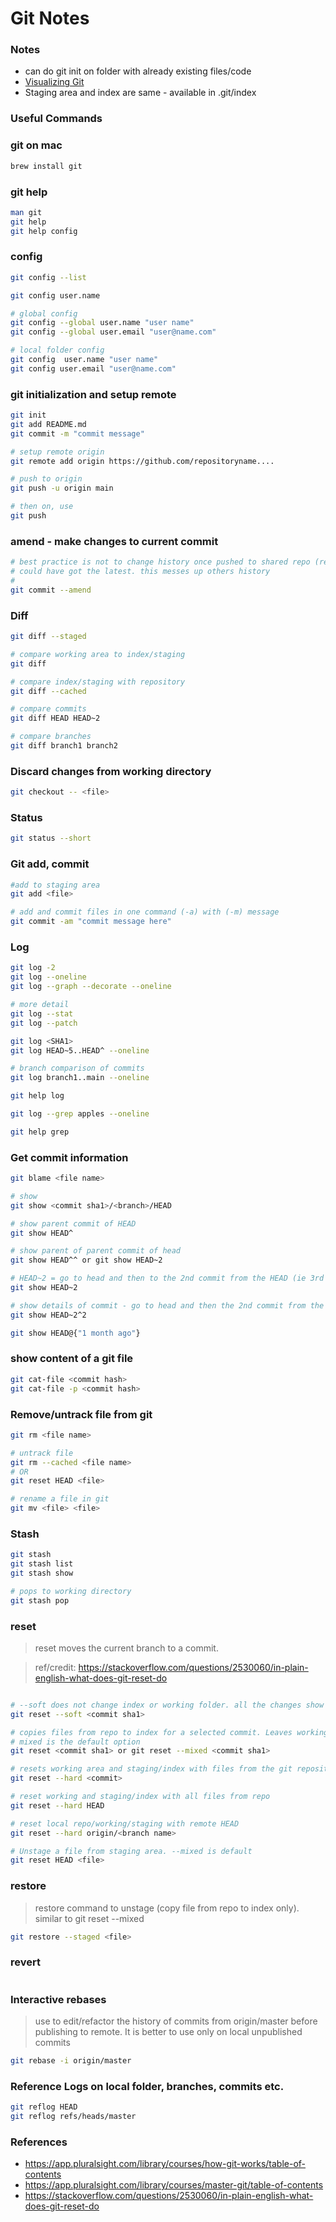 # Git Notes

### Notes
- can do git init on folder with already existing files/code
- [Visualizing Git](https://git-school.github.io/visualizing-git/)
- Staging area and index are same - available in .git/index

### Useful Commands


### git on mac

```bash
brew install git
```

### git help
```bash
man git
git help
git help config
```

### config

```bash
git config --list

git config user.name

# global config
git config --global user.name "user name"
git config --global user.email "user@name.com"

# local folder config
git config  user.name "user name"
git config user.email "user@name.com"
```

### git initialization and setup remote

```bash
git init
git add README.md
git commit -m "commit message"

# setup remote origin
git remote add origin https://github.com/repositoryname....

# push to origin
git push -u origin main

# then on, use 
git push
```


### amend - make changes to current commit

```bash
# best practice is not to change history once pushed to shared repo (remote repo) as someone 
# could have got the latest. this messes up others history
#
git commit --amend

```

### Diff

```bash
git diff --staged

# compare working area to index/staging
git diff

# compare index/staging with repository
git diff --cached

# compare commits
git diff HEAD HEAD~2

# compare branches
git diff branch1 branch2

```

### Discard changes from working directory

```bash
git checkout -- <file>
```


### Status

```bash
git status --short
```


### Git add, commit

```bash
#add to staging area
git add <file>

# add and commit files in one command (-a) with (-m) message
git commit -am "commit message here"
```

### Log

```bash
git log -2
git log --oneline
git log --graph --decorate --oneline

# more detail
git log --stat
git log --patch

git log <SHA1>
git log HEAD~5..HEAD^ --oneline

# branch comparison of commits
git log branch1..main --oneline

git help log

git log --grep apples --oneline

git help grep
```

### Get commit information

```bash
git blame <file name>

# show
git show <commit sha1>/<branch>/HEAD

# show parent commit of HEAD
git show HEAD^

# show parent of parent commit of head
git show HEAD^^ or git show HEAD~2

# HEAD~2 = go to head and then to the 2nd commit from the HEAD (ie 3rd commit from head)
git show HEAD~2

# show details of commit - go to head and then the 2nd commit from the HEAD, then pick 2nd parent
git show HEAD~2^2

git show HEAD@{"1 month ago"}
```

### show content of a git file

```bash
git cat-file <commit hash>
git cat-file -p <commit hash>
```

### Remove/untrack file from git

```bash
git rm <file name>

# untrack file
git rm --cached <file name>
# OR
git reset HEAD <file>

# rename a file in git
git mv <file> <file>
```

### Stash

```bash
git stash
git stash list
git stash show

# pops to working directory
git stash pop 
```

### reset

> reset moves the current branch to a commit.

> ref/credit: https://stackoverflow.com/questions/2530060/in-plain-english-what-does-git-reset-do

```bash

# --soft does not change index or working folder. all the changes show up as changes to be committed with git status. Use this when you realize you've made some bad commits, but the work's all good - all you need to do is recommit it differently.
git reset --soft <commit sha1>

# copies files from repo to index for a selected commit. Leaves working directory as it is.
# mixed is the default option
git reset <commit sha1> or git reset --mixed <commit sha1>

# resets working area and staging/index with files from the git repository with selected commit
git reset --hard <commit>

# reset working and staging/index with all files from repo
git reset --hard HEAD

# reset local repo/working/staging with remote HEAD
git reset --hard origin/<branch name>

# Unstage a file from staging area. --mixed is default
git reset HEAD <file> 
```

### restore

> restore command to unstage (copy file from repo to index only). similar to git reset --mixed <commit>
  
```bash
git restore --staged <file>
  ```

### revert
  
```bash

```

### Interactive rebases
  
> use to edit/refactor the history of commits from origin/master before publishing to remote. It is better to use only on local unpublished commits
  
```bash
git rebase -i origin/master
```


### Reference Logs on local folder, branches, commits etc.

```bash
git reflog HEAD 
git reflog refs/heads/master

```

### References

- https://app.pluralsight.com/library/courses/how-git-works/table-of-contents
- https://app.pluralsight.com/library/courses/master-git/table-of-contents
- https://stackoverflow.com/questions/2530060/in-plain-english-what-does-git-reset-do
